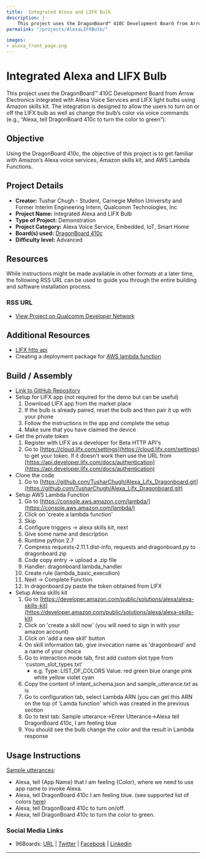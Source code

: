 ```yaml
---
title:  Integrated Alexa and LIFX Bulb
description: |-
    This project uses the DragonBoard™ 410C Development Board from Arrow Electronics integrated with Alexa Voice Services and LIFX light bulbs using Amazon skills kit. The integration is designed to allow the users to turn on or off the LIFX bulb as well as change the bulb’s color via voice commands (e.g., “Alexa, tell DragonBoard 410c to turn the color to green”).
permalink: "/projects/AlexaLIFXBulb/"

images:
- alexa_front_page.png
---
```

# Integrated Alexa and LIFX Bulb

This project uses the DragonBoard™ 410C Development Board from Arrow Electronics integrated with Alexa Voice Services and LIFX light bulbs using Amazon skills kit. The integration is designed to allow the users to turn on or off the LIFX bulb as well as change the bulb’s color via voice commands (e.g., “Alexa, tell DragonBoard 410c to turn the color to green”).

## Objective

Using the DragonBoard 410c, the objective of this project is to get familiar with Amazon’s Alexa voice services, Amazon skills kit, and AWS Lambda Functions.

## Project Details

- **Creator:** Tushar Chugh - Student, Carnegie Mellon University and Former Interim Engineering Intern, Qualcomm Technologies, Inc
- **Project Name:** Integrated Alexa and LIFX Bulb
- **Type of Project:** Demonstration
- **Project Category:** Alexa Voice Service, Embedded, IoT, Smart Home
- **Board(s) used:** [DragonBoard 410c](https://www.96boards.org/product/dragonboard410c/)
- **Difficulty level:** Advanced

## Resources

While instructions might be made available in other formats at a later time, the following RSS URL can be used to guide you through the entire building and software installation process.

### RSS URL

- [View Project on Qualcomm Developer Network](https://developer.qualcomm.com/project/integrated-alexa-and-lifx-bulb)

## Additional Resources

- [LIFX http api](https://api.developer.lifx.com/)
- Creating a deployment package for [AWS lambda function](http://docs.aws.amazon.com/lambda/latest/dg/lambda-python-how-to-create-deployment-package.html)

## Build / Assembly

- [Link to GitHub Repository](https://github.com/TusharChugh/Alexa_Lifx_Dragonboard)
- Setup for LIFX app (not required for the demo but can be useful)
   1. Download LIFX app from the market place
   2. If the bulb is already paired, reset the bulb and then pair it up with your phone
   3. Follow the instructions in the app and complete the setup
   4. Make sure that you have claimed the device
- Get the private token
   1. Register with LIFX as a developer for Beta HTTP API's
   2. Go to [https://cloud.lifx.com/settings](https://cloud.lifx.com/settings) to get your token. If it doesn't work then use the URL from [https://api.developer.lifx.com/docs/authentication](https://api.developer.lifx.com/docs/authentication)
- Clone the code
   1. Go to [https://github.com/TusharChugh/Alexa_Lifx_Dragonboard.git](https://github.com/TusharChugh/Alexa_Lifx_Dragonboard.git)
- Setup AWS Lambda Function
   1. Go to [https://console.aws.amazon.com/lambda/](https://console.aws.amazon.com/lambda/)
   2. Click on 'create a lambda function'
   3. Skip
   4. Configure triggers -> alexa skills kit, next
   5. Give some name and description
   6. Runtime python 2.7
   7. Compress requests-2.11.1.dist-info, requests and dragonboard.py to dragonboard.zip
   8. Code copy entry -> upload a .zip file
   9. Handler: dragonboard.lambda_handler
   10. Create rule (lambda_basic_execution)
   11. Next -> Complete Function
   12. In dragonboard.py paste the token obtained from LIFX
- Setup Alexa skills kit
   1. Go to [https://developer.amazon.com/public/solutions/alexa/alexa-skills-kit](https://developer.amazon.com/public/solutions/alexa/alexa-skills-kit)
   2. Click on 'create a skill now' (you will need to sign in with your amazon account)
   3. Click on 'add a new skill' button
   4. On skill information tab, give invocation name as 'dragonboard' and a name of your choice
   5. Go to interaction mode tab, first add custom slot type from 'custom_slot_types.txt'
      - e.g: Type: LIST_OF_COLORS Value: red green blue orange pink white yellow violet cyan
   6. Copy the content of intent_schema.json and sample_utterance.txt as is
   7. Go to configuration tab, select Lambda ARN (you can get this ARN on the top of 'Lamda function' which was created in the previous section
   8. Go to test tab: Sample utterance->Enter Utterance->Alexa tell DragonBoard 410c, I am feeling blue
   9. You should see the bulb change the color and the result in Lambda response

## Usage Instructions

[Sample utterances](https://github.com/TusharChugh/Alexa_Lifx_Dragonboard/blob/master/sample_utterance.txt):

- Alexa, tell {App Name} that I am feeling {Color}, where we need to use app name to invoke Alexa.
- Alexa, tell DragonBoard 410c I am feeling blue. (see supported list of colors [here](https://github.com/TusharChugh/Alexa_Lifx_Dragonboard/blob/master/custom_slot_types.txt))
- Alexa, tell DragonBoard 410c to turn on/off.
- Alexa, tell DragonBoard 410c to turn the color to green.

### Social Media Links

- 96Boards: [URL](https://www.96boards.org/) | [Twitter](https://twitter.com/96boards) | [Facebook](https://www.facebook.com/96Boards) | [Linkedin](https://www.linkedin.com/showcase/6637095/)

***
